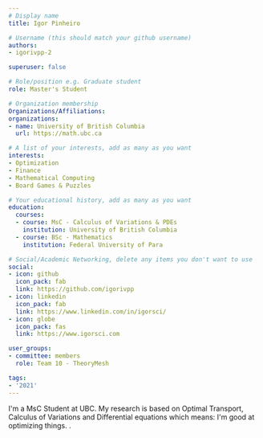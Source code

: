 ```yaml
---
# Display name
title: Igor Pinheiro

# Username (this should match your github username)
authors:
- igorivpp-2

superuser: false

# Role/position e.g. Graduate student
role: Master's Student

# Organization membership
Organizations/Affiliations: 
organizations:
- name: University of British Columbia
  url: https://math.ubc.ca

# A list of your interests, add as many as you want
interests:
- Optimization
- Finance
- Mathematical Computing
- Board Games & Puzzles

# Your educational history, add as many as you want
education:
  courses:
  - course: MsC - Calculus of Variations & PDEs
    institution: University of British Columbia
  - course: BSc - Mathematics
    institution: Federal University of Para

# Social/Academic Networking, delete any items you don't want to use
social:
- icon: github
  icon_pack: fab
  link: https://github.com/igorivpp
- icon: linkedin
  icon_pack: fab
  link: https://www.linkedin.com/in/igorsci/
- icon: globe
  icon_pack: fas
  link: https://www.igorsci.com

user_groups:
- committee: members
  role: Team 10 - TheoryMesh

tags:
- '2021'
---
```

I'm a MsC Student at UBC. My research is based on Optimal Transport, Calculus of Variations and Differential equations which means: I'm good at optimizing things. .
